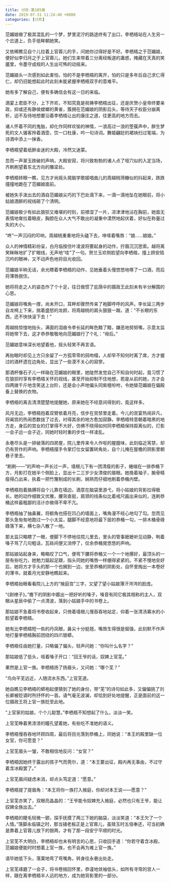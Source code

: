 ```yaml
---
title: 讨欢-第185章
date: 2019-07-31 11:24:40 +0800
categories: [讨欢]
---
```


范媚娘做了极其混乱的一个梦，梦里泥泞的路途终有了出口，李栖梧站在人生另一个岔道上，负手低眸朝她笑。

又依稀瞧见自个儿拉着上官蓉儿的手，问她你过得好是不好。李栖梧之于范媚娘，便好似李归月之于上官蓉儿，她们生来带着三分离经叛道的蛊惑，掩藏在天真的笑靥里，令墨守成规的人生出可怖的动摇来。

范媚娘头一次感到如此害怕，怕的不是李栖梧的离开，怕的只是多年后自己求仁得仁，却仍旧能想起此时此刻未能紧握李栖梧双手的意难平。

她有多了解自己，便有多确信会有这一日的来临。

酒宴上君臣不分，上下齐欢，不知究竟是祝祷李栖梧出征，还是庆贺小皇帝终要亲政，抑或还有静侯螳螂的黄雀，簇拥在范媚娘的阴影后头，等待天子权臣分崩离析，迫不及待地想要沿着李栖梧让出的康庄之道，往更高的地方而去。

诸人怀着不同的鬼胎，却化作同样欢愉的神情，一浪高过一浪的箜篌声中，醉生梦死的文人骚客拎着酒壶，饮一口杜康，吟一句诗词。舞姬翩跹的裙袂扫过笔端，为诗酒中添上一抹香。

李栖梧望着纸醉金迷的大殿，冷然又迷蒙。

忽而一声翠玉跌破的声响，大殿安寂，将兴致勃勃的诸人点了哑穴似的入定当场，齐刷刷望着东北方向的雕梁处。

李栖梧转眼一瞧，见方才尚摇头晃脑学歌姬唱曲儿的周越桃筛糠似的抖起来，跌跌撞撞地跪在了范媚娘面前。

被她失手泼出去的酒自范媚娘尖巧的下巴处滴下来，一滴一滴地坠在她眼前，将小姑娘酒醉的视线砸了个清明。

范媚娘极少有如此狼狈又难堪的时刻，前襟湿了一片，凉津津地沾在胸前，她面无表情地耷拉着眼皮，胸腔在众人大气不敢出的凝重中漠然地起伏着，好似在称量过失的大小。

“咚”一声沉闷的叩响，周越桃重重地将头磕下去，哆嗦着嘴唇：“娘……娘娘。”

众人的神情精彩纷呈，白月临按住叶凌波将要起身的动作，拧眉沉沉思索。越将离笑眯眯地扩了扩眼线，无声地“哇”了一句。贺兰玉欢侧脸望向李栖梧，撞上顾安陌沉吟的眼神，又不动声色地将目光收回。

范媚娘半晌无话，余光瞟着李栖梧的动作，见她垂着头慢悠悠地啄了一口酒，而后将薄唇抿住。

她将将走之人的姿态作了个十足，往日做惯了庇荫伞的摄政王此刻未有半分解围的心思。

范媚娘将嘴角一撑，尚未开口，耳畔却骤然传来了袍脚呼呼的风声。李长延三两步自龙椅上下来，揣着盛怒的龙颜，将周越桃的肩头狠狠一踹，道：“不长眼的东西，还不快快滚下去！”

周越桃惊惶地抬头，满面的泪痕令李长延的眸色黯了黯，嫌恶地努努嘴，示意太监将她带下去，这才恭恭敬敬地向范媚娘行了个礼：“母后。”

范媚娘意味深长地望着他，摇头轻笑不再言语。

再抬眼时却见上方只余留了一方孤零零的鸱吻榻，人却早不知何时离了席，方才握过的酒杯遗在边角处，显出了一些漠不关心的寂寥。

那酒杯像石子儿一样硌在范媚娘的眼里，她陡然发觉自己不知自何时起，竟习惯了在狼狈时享有李栖梧关怀的视线，甚至开始抑制不住地想，若是从前的她，方才会四两拨千斤地含笑送上台阶，还是会小声地偏头同紫檀吩咐，令她替范媚娘在偏殿备上替换的衣物。

李栖梧的离去清清楚楚地提醒她，原来她在不经意间得到的，竟这样多。

风月无边，李栖梧抱着双臂依着月亮，信步在宫禁里走着。今儿的宫宴热闹非凡，将阖宫的热闹悉数拢了过去，衬得其余的地方愈加寂静。李栖梧特意朝着暗黑的地方走，身后的宫女的灯掌得不大好，仿佛不晓得如何同李栖梧保持距离似的，灯影一会子远一会子近，同她时轻时重的步伐一样凌乱。

永巷尽头是一排破落的四房屋，院儿里传来令人作呕的腥膻味，此刻临近宵禁，却仍有劳作的声响。李栖梧摆手令掌灯仕女留置转角处，自个儿掩在屋檐的阴影里朝巷子里去。

“刷刷——”的声响一声长过一声，墙根儿下有一团清瘦的影子，蜷缩在一排恭桶下方，月影打在她半个侧脸上，显出十二三岁少女清俊的眉眼。她挽着袖子，腕骨精瘦得凸出来，执着一把竹篾制成的长刷，娴熟而仔细地刷着恭桶内壁。

李栖梧抱着胳膊将自个儿靠在墙边，酒意在脑袋里游弋，将小姑娘的背影拉得极长。她的动作细致又优雅，腰背直挺，肩颈的线条似比着戒尺画出来似的，连刷恭桶这样最粗鄙的活计亦做得不卑不亢。

李栖梧抽了抽鼻翼，将额角也搭在凹凸的墙面上，嘴角漫不经心地勾了勾。忽而见那头急匆匆地跑过一个小太监，腿脚不经意地将最下层的恭桶一勾，一排木桶骨碌碌落下来，横七杂八散了一地。

那太监只略瞟了一眼，便脚下不停地往院儿里去，里头的管事嬷嬷听见动静，咧着嗓子骂了几句粗话，瓦砾间便又消停了，仅余恭桶晃悠悠的声响。

那姑娘站起身来，略略叹了口气，便弯下腰将恭桶又一个一个地摞好，最顶头的一层有些吃力，她勉力踮起足跟，指头同她的嘴唇一样绷得紧紧的。不紧不慢地垒好后，她将方才手头的那一个也搁到一边，坐至恭桶的阴影处，自怀里掏出一本卷好的薄书，就着月光安静地瞧起来。

李栖梧抬眼看看院儿上方的“掖庭宫”三字，又望了望小姑娘薄汗涔涔的脸庞。

“《尉缭子》。”檐下的阴影中踱出一把好听的嗓子，嗓音有同它极其相称的主人，双眼从星辰中偷了一点清波，落到小姑娘手中的书卷上。

那姑娘不急着将书卷收起来，只倚着墙根儿慢吞吞地站定，仰着一张清汤寡水的小脸望着李栖梧。

她有比李栖梧短一些的丹凤眼，鼻尖十分挺翘，嘴唇生得很是倔强，此刻默不作声地打量李栖梧胸前团绕的四爪银蟒。

李栖梧任由她打量，只略偏了偏头，轻声问她：“你叫什么名字？”

那姑娘低了低头，哑着嗓子开口：“回王爷的话，奴婢上官芜。”

果然是上官一族。李栖梧扬了扬眉头，又问她：“哪个芜？”

“鸟向平芜远近，人随流水东西。”上官芜道。

她自瞧见李栖梧的蟒袍起便猜到了她的身份，带“芜”的诗句如此多，又偏偏挑了刘长卿被贬谪时所抒怀的一首。语气毫无波澜，却恰到好处地提醒，正是面前的这一位摄政王将上官一族贬至此地。

“上官家的姑娘，个个儿聪慧。”李栖梧不知想起了什么，淡淡一笑。

上官芜睁着黑漆漆的瞳孔望着她，有些吃不准她的语义。

李栖梧慢吞吞地环顾四周，最后将目光落到恭桶上，同她说：“本王的殿里缺一位女官，你可愿意？”

上官芜眉头一皱，不敢相信地反问：“女官？”

李栖梧因她终于露出的孩子气而莞尔，道：“本王要出征，殿内再无事由，不过守着含冰殿罢了。”

上官芜眉间疑虑未消，却点头笃定道：“愿意。”

李栖梧提了提眉角：“本王将你一族打入掖庭，你却对本王说——愿意？”

上官芜亦笑了，双眼亮晶晶的：“王爷能令奴婢充入掖庭，必然也只有王爷，能让奴婢全族出去。”

李栖梧的睫毛轻微一颤，探手抚摸了两三下她的脑袋，淡淡笑道：“本王欠了一个人情。”落脚永临镇之时，那当铺老板正是上官蓉儿，虽赎玉时五倍奉还，可当初确是靠着上官蓉儿放下的银两，才有了那一段安宁平顺的时光。

上官芜不大明白，李栖梧却也未有明言的心思，只收回手道：“你若守着含冰殿，范媚娘便能时时想着上官一族，也不会再为难上官一族。”

语毕她低下头，落寞地弯了弯嘴角，转身往永巷出处走。

上官芜琢磨了一会子，将书卷揣回怀里，恭谨地敛袖低头，如所有寻常的宫人一样，跟在离李栖梧半人远的地方，成为她背影里的一部分。

